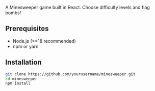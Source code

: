 A Minesweeper game built in React. Choose difficulty levels and flag bombs!

## Prerequisites
- Node.js (>=18 recommended)
- npm or yarn

## Installation
```bash
git clone https://github.com/yourusername/minesweeper.git
cd minesweeper
npm install
